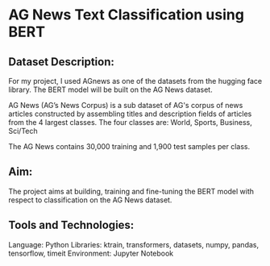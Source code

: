 # AG News Text Classification using BERT

## Dataset Description:

For my project, I used AGnews as one of the datasets from the hugging face library. The BERT model will be built on the AG News dataset.

AG News (AG’s News Corpus) is a sub dataset of AG's corpus of news articles constructed by assembling titles and description fields of articles from the 4 largest classes. The four classes are: World, Sports, Business, Sci/Tech

The AG News contains 30,000 training and 1,900 test samples per class. 

## Aim:
The project aims at building, training and fine-tuning the BERT model with respect to classification on the AG News dataset.

## Tools and Technologies:
Language: Python
Libraries: ktrain, transformers, datasets, numpy, pandas, tensorflow, timeit
Environment: Jupyter Notebook
